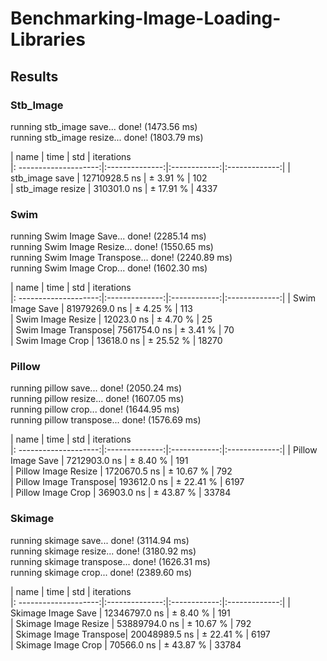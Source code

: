 # Benchmarking-Image-Loading-Libraries

## Results

### Stb_Image
running stb_image save... done! (1473.56 ms)  
running stb_image resize... done! (1803.79 ms)
        
| name                | time           | std         | iterations  
|: --------------------:|:--------------:|:------------:|:-------------:|
| stb_image save      | 12710928.5 ns  | ±   3.91 %  | 102        
| stb_image resize    | 310301.0 ns    | ±  17.91 %  | 4337         

### Swim 
running Swim Image Save... done! (2285.14 ms)   
running Swim Image Resize... done! (1550.65 ms)  
running Swim Image Transpose... done! (2240.89 ms)  
running Swim Image Crop... done! (1602.30 ms)

| name                | time           | std         | iterations  
|: --------------------:|:--------------:|:------------:|:-------------:|
| Swim Image Save     | 81979269.0 ns  | ±   4.25 %  | 113        
| Swim Image Resize   | 12023.0 ns     | ±   4.70 %  | 25         
| Swim Image Transpose| 7561754.0 ns   | ±   3.41 %  | 70        
| Swim Image Crop     | 13618.0 ns     | ±  25.52 %  | 18270        

### Pillow

running pillow save... done! (2050.24 ms)  
running pillow resize... done! (1607.05 ms)  
running pillow crop... done! (1644.95 ms)  
running pillow transpose... done! (1576.69 ms)

| name                  | time           | std         | iterations  
|: --------------------:|:--------------:|:------------:|:-------------:|
| Pillow Image Save     | 7212903.0 ns   | ±   8.40 %  | 191         
| Pillow Image Resize   | 1720670.5 ns   | ±  10.67 %  | 792      
| Pillow Image Transpose| 193612.0 ns    | ±  22.41 %  | 6197         
| Pillow Image Crop     | 36903.0 ns     | ±  43.87 %  | 33784        

### Skimage

running skimage save... done! (3114.94 ms)  
running skimage resize... done! (3180.92 ms)  
running skimage transpose... done! (1626.31 ms)  
running skimage crop... done! (2389.60 ms)

| name                   | time           | std         | iterations  
|: --------------------:|:--------------:|:------------:|:-------------:|
| Skimage Image Save     | 12346797.0 ns  | ±   8.40 %  | 191         
| Skimage Image Resize   | 53889794.0 ns  | ±  10.67 %  | 792      
| Skimage Image Transpose| 20048989.5 ns  | ±  22.41 %  | 6197         
| Skimage Image Crop     | 70566.0 ns     | ±  43.87 %  | 33784        

